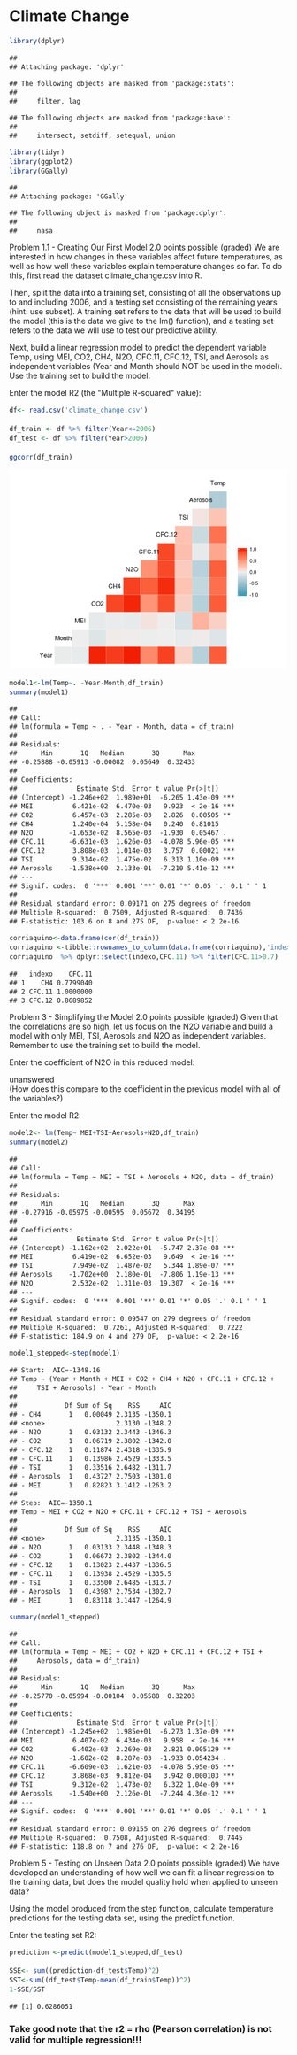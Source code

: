 # Climate Change



```r
library(dplyr)
```

```
## 
## Attaching package: 'dplyr'
```

```
## The following objects are masked from 'package:stats':
## 
##     filter, lag
```

```
## The following objects are masked from 'package:base':
## 
##     intersect, setdiff, setequal, union
```

```r
library(tidyr)
library(ggplot2)
library(GGally)
```

```
## 
## Attaching package: 'GGally'
```

```
## The following object is masked from 'package:dplyr':
## 
##     nasa
```
Problem 1.1 - Creating Our First Model
2.0 points possible (graded)
We are interested in how changes in these variables affect future temperatures, as well as how well these variables explain temperature changes so far. To do this, first read the dataset climate_change.csv into R.

Then, split the data into a training set, consisting of all the observations up to and including 2006, and a testing set consisting of the remaining years (hint: use subset). A training set refers to the data that will be used to build the model (this is the data we give to the lm() function), and a testing set refers to the data we will use to test our predictive ability.

Next, build a linear regression model to predict the dependent variable Temp, using MEI, CO2, CH4, N2O, CFC.11, CFC.12, TSI, and Aerosols as independent variables (Year and Month should NOT be used in the model). Use the training set to build the model.

Enter the model R2 (the "Multiple R-squared" value):

```r
df<- read.csv('climate_change.csv')

df_train <- df %>% filter(Year<=2006)
df_test <- df %>% filter(Year>2006)

ggcorr(df_train)
```

![](Climate_Change_files/figure-html/unnamed-chunk-2-1.png)<!-- -->

```r
model1<-lm(Temp~. -Year-Month,df_train)
summary(model1)
```

```
## 
## Call:
## lm(formula = Temp ~ . - Year - Month, data = df_train)
## 
## Residuals:
##      Min       1Q   Median       3Q      Max 
## -0.25888 -0.05913 -0.00082  0.05649  0.32433 
## 
## Coefficients:
##               Estimate Std. Error t value Pr(>|t|)    
## (Intercept) -1.246e+02  1.989e+01  -6.265 1.43e-09 ***
## MEI          6.421e-02  6.470e-03   9.923  < 2e-16 ***
## CO2          6.457e-03  2.285e-03   2.826  0.00505 ** 
## CH4          1.240e-04  5.158e-04   0.240  0.81015    
## N2O         -1.653e-02  8.565e-03  -1.930  0.05467 .  
## CFC.11      -6.631e-03  1.626e-03  -4.078 5.96e-05 ***
## CFC.12       3.808e-03  1.014e-03   3.757  0.00021 ***
## TSI          9.314e-02  1.475e-02   6.313 1.10e-09 ***
## Aerosols    -1.538e+00  2.133e-01  -7.210 5.41e-12 ***
## ---
## Signif. codes:  0 '***' 0.001 '**' 0.01 '*' 0.05 '.' 0.1 ' ' 1
## 
## Residual standard error: 0.09171 on 275 degrees of freedom
## Multiple R-squared:  0.7509,	Adjusted R-squared:  0.7436 
## F-statistic: 103.6 on 8 and 275 DF,  p-value: < 2.2e-16
```

```r
corriaquino<-data.frame(cor(df_train))
corriaquino <-tibble::rownames_to_column(data.frame(corriaquino),'indexo')
corriaquino  %>% dplyr::select(indexo,CFC.11) %>% filter(CFC.11>0.7)
```

```
##   indexo    CFC.11
## 1    CH4 0.7799040
## 2 CFC.11 1.0000000
## 3 CFC.12 0.8689852
```
Problem 3 - Simplifying the Model
2.0 points possible (graded)
Given that the correlations are so high, let us focus on the N2O variable and build a model with only MEI, TSI, Aerosols and N2O as independent variables. Remember to use the training set to build the model.

Enter the coefficient of N2O in this reduced model:


  unanswered  
(How does this compare to the coefficient in the previous model with all of the variables?)

Enter the model R2:


```r
model2<- lm(Temp~ MEI+TSI+Aerosols+N2O,df_train)
summary(model2)
```

```
## 
## Call:
## lm(formula = Temp ~ MEI + TSI + Aerosols + N2O, data = df_train)
## 
## Residuals:
##      Min       1Q   Median       3Q      Max 
## -0.27916 -0.05975 -0.00595  0.05672  0.34195 
## 
## Coefficients:
##               Estimate Std. Error t value Pr(>|t|)    
## (Intercept) -1.162e+02  2.022e+01  -5.747 2.37e-08 ***
## MEI          6.419e-02  6.652e-03   9.649  < 2e-16 ***
## TSI          7.949e-02  1.487e-02   5.344 1.89e-07 ***
## Aerosols    -1.702e+00  2.180e-01  -7.806 1.19e-13 ***
## N2O          2.532e-02  1.311e-03  19.307  < 2e-16 ***
## ---
## Signif. codes:  0 '***' 0.001 '**' 0.01 '*' 0.05 '.' 0.1 ' ' 1
## 
## Residual standard error: 0.09547 on 279 degrees of freedom
## Multiple R-squared:  0.7261,	Adjusted R-squared:  0.7222 
## F-statistic: 184.9 on 4 and 279 DF,  p-value: < 2.2e-16
```


```r
model1_stepped<-step(model1)
```

```
## Start:  AIC=-1348.16
## Temp ~ (Year + Month + MEI + CO2 + CH4 + N2O + CFC.11 + CFC.12 + 
##     TSI + Aerosols) - Year - Month
## 
##            Df Sum of Sq    RSS     AIC
## - CH4       1   0.00049 2.3135 -1350.1
## <none>                  2.3130 -1348.2
## - N2O       1   0.03132 2.3443 -1346.3
## - CO2       1   0.06719 2.3802 -1342.0
## - CFC.12    1   0.11874 2.4318 -1335.9
## - CFC.11    1   0.13986 2.4529 -1333.5
## - TSI       1   0.33516 2.6482 -1311.7
## - Aerosols  1   0.43727 2.7503 -1301.0
## - MEI       1   0.82823 3.1412 -1263.2
## 
## Step:  AIC=-1350.1
## Temp ~ MEI + CO2 + N2O + CFC.11 + CFC.12 + TSI + Aerosols
## 
##            Df Sum of Sq    RSS     AIC
## <none>                  2.3135 -1350.1
## - N2O       1   0.03133 2.3448 -1348.3
## - CO2       1   0.06672 2.3802 -1344.0
## - CFC.12    1   0.13023 2.4437 -1336.5
## - CFC.11    1   0.13938 2.4529 -1335.5
## - TSI       1   0.33500 2.6485 -1313.7
## - Aerosols  1   0.43987 2.7534 -1302.7
## - MEI       1   0.83118 3.1447 -1264.9
```

```r
summary(model1_stepped)
```

```
## 
## Call:
## lm(formula = Temp ~ MEI + CO2 + N2O + CFC.11 + CFC.12 + TSI + 
##     Aerosols, data = df_train)
## 
## Residuals:
##      Min       1Q   Median       3Q      Max 
## -0.25770 -0.05994 -0.00104  0.05588  0.32203 
## 
## Coefficients:
##               Estimate Std. Error t value Pr(>|t|)    
## (Intercept) -1.245e+02  1.985e+01  -6.273 1.37e-09 ***
## MEI          6.407e-02  6.434e-03   9.958  < 2e-16 ***
## CO2          6.402e-03  2.269e-03   2.821 0.005129 ** 
## N2O         -1.602e-02  8.287e-03  -1.933 0.054234 .  
## CFC.11      -6.609e-03  1.621e-03  -4.078 5.95e-05 ***
## CFC.12       3.868e-03  9.812e-04   3.942 0.000103 ***
## TSI          9.312e-02  1.473e-02   6.322 1.04e-09 ***
## Aerosols    -1.540e+00  2.126e-01  -7.244 4.36e-12 ***
## ---
## Signif. codes:  0 '***' 0.001 '**' 0.01 '*' 0.05 '.' 0.1 ' ' 1
## 
## Residual standard error: 0.09155 on 276 degrees of freedom
## Multiple R-squared:  0.7508,	Adjusted R-squared:  0.7445 
## F-statistic: 118.8 on 7 and 276 DF,  p-value: < 2.2e-16
```
Problem 5 - Testing on Unseen Data
2.0 points possible (graded)
We have developed an understanding of how well we can fit a linear regression to the training data, but does the model quality hold when applied to unseen data?

Using the model produced from the step function, calculate temperature predictions for the testing data set, using the predict function.

Enter the testing set R2:

```r
prediction <-predict(model1_stepped,df_test)

SSE<- sum((prediction-df_test$Temp)^2)
SST<-sum((df_test$Temp-mean(df_train$Temp))^2)
1-SSE/SST
```

```
## [1] 0.6286051
```
### Take good note that the r2 = rho (Pearson correlation) is not valid for multiple regression!!!
